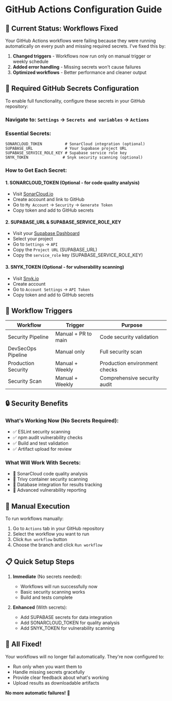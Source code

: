 # GitHub Actions Configuration Guide

## 🚫 Current Status: Workflows Fixed
Your GitHub Actions workflows were failing because they were running automatically on every push and missing required secrets. I've fixed this by:

1. **Changed triggers** - Workflows now run only on manual trigger or weekly schedule
2. **Added error handling** - Missing secrets won't cause failures
3. **Optimized workflows** - Better performance and cleaner output

## 🔧 Required GitHub Secrets Configuration

To enable full functionality, configure these secrets in your GitHub repository:

### Navigate to: `Settings` → `Secrets and variables` → `Actions`

### Essential Secrets:
```
SONARCLOUD_TOKEN          # SonarCloud integration (optional)
SUPABASE_URL              # Your Supabase project URL
SUPABASE_SERVICE_ROLE_KEY # Supabase service role key
SNYK_TOKEN               # Snyk security scanning (optional)
```

### How to Get Each Secret:

#### 1. SONARCLOUD_TOKEN (Optional - for code quality analysis)
- Visit [SonarCloud.io](https://sonarcloud.io)
- Create account and link to GitHub
- Go to `My Account` → `Security` → `Generate Token`
- Copy token and add to GitHub secrets

#### 2. SUPABASE_URL & SUPABASE_SERVICE_ROLE_KEY
- Visit your [Supabase Dashboard](https://supabase.com/dashboard)
- Select your project
- Go to `Settings` → `API`
- Copy the `Project URL` (SUPABASE_URL)
- Copy the `service_role` key (SUPABASE_SERVICE_ROLE_KEY)

#### 3. SNYK_TOKEN (Optional - for vulnerability scanning)
- Visit [Snyk.io](https://snyk.io)
- Create account
- Go to `Account Settings` → `API Token`
- Copy token and add to GitHub secrets

## 🎯 Workflow Triggers

| Workflow | Trigger | Purpose |
|----------|---------|---------|
| Security Pipeline | Manual + PR to main | Code security validation |
| DevSecOps Pipeline | Manual only | Full security scan |
| Production Security | Manual + Weekly | Production environment checks |
| Security Scan | Manual + Weekly | Comprehensive security audit |

## 🔒 Security Benefits

### What's Working Now (No Secrets Required):
- ✅ ESLint security scanning
- ✅ npm audit vulnerability checks
- ✅ Build and test validation
- ✅ Artifact upload for review

### What Will Work With Secrets:
- 🔧 SonarCloud code quality analysis
- 🔧 Trivy container security scanning
- 🔧 Database integration for results tracking
- 🔧 Advanced vulnerability reporting

## 🚀 Manual Execution

To run workflows manually:
1. Go to `Actions` tab in your GitHub repository
2. Select the workflow you want to run
3. Click `Run workflow` button
4. Choose the branch and click `Run workflow`

## 📋 Quick Setup Steps

1. **Immediate** (No secrets needed):
   - Workflows will run successfully now
   - Basic security scanning works
   - Build and tests complete

2. **Enhanced** (With secrets):
   - Add SUPABASE secrets for data integration
   - Add SONARCLOUD_TOKEN for quality analysis
   - Add SNYK_TOKEN for vulnerability scanning

## 🎉 All Fixed!

Your workflows will no longer fail automatically. They're now configured to:
- Run only when you want them to
- Handle missing secrets gracefully
- Provide clear feedback about what's working
- Upload results as downloadable artifacts

**No more automatic failures!** 🎉
